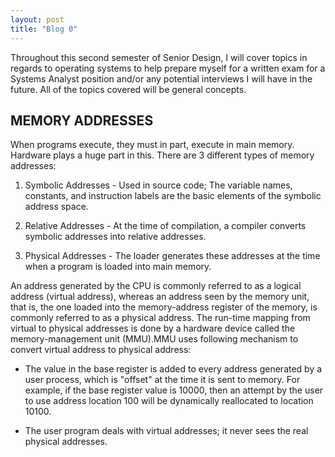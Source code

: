 ```yaml
---
layout: post
title: "Blog 0"
---
```


Throughout this second semester of Senior Design, I will cover topics in regards to operating systems to help prepare myself for a written exam for a Systems Analyst position and/or any potential interviews I will have in the future. All of the topics covered will be general concepts.

MEMORY ADDRESSES
-----------------

When programs execute, they must in part, execute in main memory. Hardware plays a huge part in this. There are 3 different types of memory addresses:

1. Symbolic Addresses - Used in source code; The variable names, constants, and instruction labels are the basic elements of the symbolic address
space.  

2. Relative Addresses - At the time of compilation, a compiler converts symbolic addresses into relative addresses.

3. Physical Addresses - The loader generates these addresses at the time when a program is loaded into main memory.


An address generated by the CPU is commonly referred to as a logical address (virtual address), whereas an address seen by the memory unit, that is, the one loaded into the memory-address register of the memory, is commonly referred to as a physical address. The run-time mapping from virtual to physical addresses is done by a hardware device called the memory-management unit (MMU).MMU uses following mechanism to convert virtual address to physical address:

- The value in the base register is added to every address generated by a user process, which is "offset" at the time it is sent to memory. For example, if the base register value is 10000, then an attempt by the user to use address location 100 will be dynamically reallocated to location 10100.

- The user program deals with virtual addresses; it never sees the real physical addresses.
